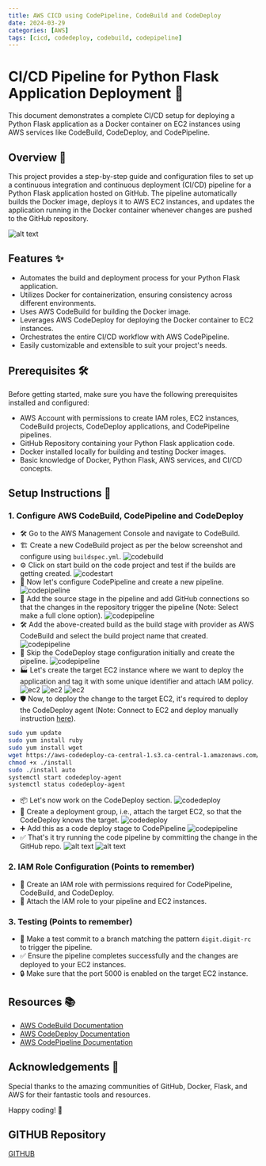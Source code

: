 ```yaml
---
title: AWS CICD using CodePipeline, CodeBuild and CodeDeploy
date: 2024-03-29
categories: [AWS]
tags: [cicd, codedeploy, codebuild, codepipeline]
---
```


# CI/CD Pipeline for Python Flask Application Deployment 🚀

This document demonstrates a complete CI/CD setup for deploying a Python Flask application as a Docker container on EC2 instances using AWS services like CodeBuild, CodeDeploy, and CodePipeline.

## Overview 📝

This project provides a step-by-step guide and configuration files to set up a continuous integration and continuous deployment (CI/CD) pipeline for a Python Flask application hosted on GitHub. The pipeline automatically builds the Docker image, deploys it to AWS EC2 instances, and updates the application running in the Docker container whenever changes are pushed to the GitHub repository.

![alt text](../assets/images/aws/cicd/cicd-aws.png)

## Features ✨

- Automates the build and deployment process for your Python Flask application.
- Utilizes Docker for containerization, ensuring consistency across different environments.
- Uses AWS CodeBuild for building the Docker image.
- Leverages AWS CodeDeploy for deploying the Docker container to EC2 instances.
- Orchestrates the entire CI/CD workflow with AWS CodePipeline.
- Easily customizable and extensible to suit your project's needs.

## Prerequisites 🛠️

Before getting started, make sure you have the following prerequisites installed and configured:

- AWS Account with permissions to create IAM roles, EC2 instances, CodeBuild projects, CodeDeploy applications, and CodePipeline pipelines.
- GitHub Repository containing your Python Flask application code.
- Docker installed locally for building and testing Docker images.
- Basic knowledge of Docker, Python Flask, AWS services, and CI/CD concepts.

## Setup Instructions 🚧
### 1. Configure AWS CodeBuild, CodePipeline and CodeDeploy
- 🛠️ Go to the AWS Management Console and navigate to CodeBuild.
- 🏗️ Create a new CodeBuild project as per the below screenshot and configure using `buildspec.yml`.
![codebuild](../assets/images/aws/cicd/code-build-1.png)
- ⚙️ Click on start build on the code project and test if the builds are getting created.
![codestart](../assets/images/aws/cicd/start-build.png)
- 🚀 Now let's configure CodePipeline and create a new pipeline.
![codepipeline](../assets/images/aws/cicd/codepipeline-1.png)
- 🔄 Add the source stage in the pipeline and add GitHub connections so that the changes in the repository trigger the pipeline (Note: Select make a full clone option).
![codepipeline](../assets/images/aws/cicd/codepipeline-2a.png)
- 🛠️ Add the above-created build as the build stage with provider as AWS CodeBuild and select the build project name that created.
![codepipeline](../assets/images/aws/cicd/codepipeline-2b.png)
- 🚫 Skip the CodeDeploy stage configuration initially and create the pipeline.
![codepipeline](../assets/images/aws/cicd/codepipeline-3.png)
- 🏭 Let's create the target EC2 instance where we want to deploy the application and tag it with some unique identifier and attach IAM policy.
![ec2](../assets/images/aws/cicd/ec2.png)
![ec2](../assets/images/aws/cicd/ec2-1a.png)
![ec2](../assets/images/aws/cicd/ec2-2.png)
- 🛡️ Now, to deploy the change to the target EC2, it's required to deploy the CodeDeploy agent (Note: Connect to EC2 and deploy manually instruction [here](https://docs.aws.amazon.com/codedeploy/latest/userguide/codedeploy-agent-operations-install-cli.html)).

```sh
sudo yum update
sudo yum install ruby
sudo yum install wget
wget https://aws-codedeploy-ca-central-1.s3.ca-central-1.amazonaws.com/latest/install
chmod +x ./install
sudo ./install auto
systemctl start codedeploy-agent
systemctl status codedeploy-agent
```
- 📦 Let's now work on the CodeDeploy section.
![codedeploy](../assets/images/aws/cicd/codedeploy-1.png)
- 🎯 Create a deployment group, i.e., attach the target EC2, so that the CodeDeploy knows the target.
![codedeploy](../assets/images/aws/cicd/codedeploy-2.png)
- ➕ Add this as a code deploy stage to CodePipeline
![codepipeline](../assets/images/aws/cicd/codepipeline-4.png)
- ✅ That's it try running the code pipeline by committing the change in the GitHub repo.
![alt text](../assets/images/aws/cicd/pipeline-success.png)
![alt text](../assets/images/aws/cicd/final-ec2.png)
### 2. IAM Role Configuration (Points to remember)
- 🤝 Create an IAM role with permissions required for CodePipeline, CodeBuild, and CodeDeploy.
- 📜 Attach the IAM role to your pipeline and EC2 instances.

### 3. Testing (Points to remember)
- 🧪 Make a test commit to a branch matching the pattern `digit.digit-rc` to trigger the pipeline.
- ✅ Ensure the pipeline completes successfully and the changes are deployed to your EC2 instances.
- 🔒 Make sure that the port 5000 is enabled on the target EC2 instance.

## Resources 📚

- [AWS CodeBuild Documentation](https://docs.aws.amazon.com/codebuild/)
- [AWS CodeDeploy Documentation](https://docs.aws.amazon.com/codedeploy/)
- [AWS CodePipeline Documentation](https://docs.aws.amazon.com/codepipeline/)

## Acknowledgements 🙏

Special thanks to the amazing communities of GitHub, Docker, Flask, and AWS for their fantastic tools and resources.

Happy coding! 🎉

## GITHUB Repository 
[GITHUB](https://github.com/erom-teknas/aws-cicd-implementation)
